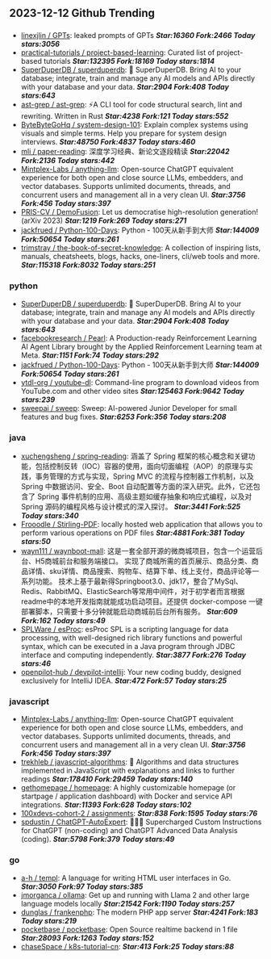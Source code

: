 ## 2023-12-12 Github Trending

### 
* [linexjlin / GPTs](https://github.com/linexjlin/GPTs): leaked prompts of GPTs ***Star:16360 Fork:2466 Today stars:3056***
* [practical-tutorials / project-based-learning](https://github.com/practical-tutorials/project-based-learning): Curated list of project-based tutorials ***Star:132395 Fork:18169 Today stars:1814***
* [SuperDuperDB / superduperdb](https://github.com/SuperDuperDB/superduperdb): 🔮 SuperDuperDB. Bring AI to your database; integrate, train and manage any AI models and APIs directly with your database and your data. ***Star:2904 Fork:408 Today stars:643***
* [ast-grep / ast-grep](https://github.com/ast-grep/ast-grep): ⚡A CLI tool for code structural search, lint and rewriting. Written in Rust ***Star:4238 Fork:121 Today stars:552***
* [ByteByteGoHq / system-design-101](https://github.com/ByteByteGoHq/system-design-101): Explain complex systems using visuals and simple terms. Help you prepare for system design interviews. ***Star:48750 Fork:4837 Today stars:460***
* [mli / paper-reading](https://github.com/mli/paper-reading): 深度学习经典、新论文逐段精读 ***Star:22042 Fork:2136 Today stars:442***
* [Mintplex-Labs / anything-llm](https://github.com/Mintplex-Labs/anything-llm): Open-source ChatGPT equivalent experience for both open and close source LLMs, embedders, and vector databases. Supports unlimited documents, threads, and concurrent users and management all in a very clean UI. ***Star:3756 Fork:456 Today stars:397***
* [PRIS-CV / DemoFusion](https://github.com/PRIS-CV/DemoFusion): Let us democratise high-resolution generation! (arXiv 2023) ***Star:1219 Fork:269 Today stars:271***
* [jackfrued / Python-100-Days](https://github.com/jackfrued/Python-100-Days): Python - 100天从新手到大师 ***Star:144009 Fork:50654 Today stars:261***
* [trimstray / the-book-of-secret-knowledge](https://github.com/trimstray/the-book-of-secret-knowledge): A collection of inspiring lists, manuals, cheatsheets, blogs, hacks, one-liners, cli/web tools and more. ***Star:115318 Fork:8032 Today stars:251***

### python
* [SuperDuperDB / superduperdb](https://github.com/SuperDuperDB/superduperdb): 🔮 SuperDuperDB. Bring AI to your database; integrate, train and manage any AI models and APIs directly with your database and your data. ***Star:2904 Fork:408 Today stars:643***
* [facebookresearch / Pearl](https://github.com/facebookresearch/Pearl): A Production-ready Reinforcement Learning AI Agent Library brought by the Applied Reinforcement Learning team at Meta. ***Star:1151 Fork:74 Today stars:292***
* [jackfrued / Python-100-Days](https://github.com/jackfrued/Python-100-Days): Python - 100天从新手到大师 ***Star:144009 Fork:50654 Today stars:261***
* [ytdl-org / youtube-dl](https://github.com/ytdl-org/youtube-dl): Command-line program to download videos from YouTube.com and other video sites ***Star:125463 Fork:9642 Today stars:239***
* [sweepai / sweep](https://github.com/sweepai/sweep): Sweep: AI-powered Junior Developer for small features and bug fixes. ***Star:6253 Fork:356 Today stars:208***

### java
* [xuchengsheng / spring-reading](https://github.com/xuchengsheng/spring-reading): 涵盖了 Spring 框架的核心概念和关键功能，包括控制反转（IOC）容器的使用，面向切面编程（AOP）的原理与实践，事务管理的方式与实现，Spring MVC 的流程与控制器工作机制，以及 Spring 中数据访问、安全、Boot 自动配置等方面的深入研究。此外，它还包含了 Spring 事件机制的应用、高级主题如缓存抽象和响应式编程，以及对 Spring 源码的编程风格与设计模式的深入探讨。 ***Star:3441 Fork:525 Today stars:340***
* [Frooodle / Stirling-PDF](https://github.com/Frooodle/Stirling-PDF): locally hosted web application that allows you to perform various operations on PDF files ***Star:4881 Fork:381 Today stars:50***
* [wayn111 / waynboot-mall](https://github.com/wayn111/waynboot-mall): 这是一套全部开源的微商城项目，包含一个运营后台、H5商城前台和服务端接口。 实现了商城所需的首页展示、商品分类、商品详情、sku详情、商品搜索、购物车、结算下单、线上支付，商品评论等一系列功能。 技术上基于最新得Springboot3.0、jdk17，整合了MySql、Redis、RabbitMQ、ElasticSearch等常用中间件，对于初学者而言根据readme中的本地开发指南就能成功启动项目。还提供 docker-compose 一键部署脚本，只需要十多分钟就能启动商城前后台所有服务。 ***Star:609 Fork:162 Today stars:49***
* [SPLWare / esProc](https://github.com/SPLWare/esProc): esProc SPL is a scripting language for data processing, with well-designed rich library functions and powerful syntax, which can be executed in a Java program through JDBC interface and computing independently. ***Star:3877 Fork:276 Today stars:46***
* [openpilot-hub / devpilot-intellij](https://github.com/openpilot-hub/devpilot-intellij): Your new coding buddy, designed exclusively for IntelliJ IDEA. ***Star:472 Fork:57 Today stars:25***

### javascript
* [Mintplex-Labs / anything-llm](https://github.com/Mintplex-Labs/anything-llm): Open-source ChatGPT equivalent experience for both open and close source LLMs, embedders, and vector databases. Supports unlimited documents, threads, and concurrent users and management all in a very clean UI. ***Star:3756 Fork:456 Today stars:397***
* [trekhleb / javascript-algorithms](https://github.com/trekhleb/javascript-algorithms): 📝 Algorithms and data structures implemented in JavaScript with explanations and links to further readings ***Star:178410 Fork:29459 Today stars:140***
* [gethomepage / homepage](https://github.com/gethomepage/homepage): A highly customizable homepage (or startpage / application dashboard) with Docker and service API integrations. ***Star:11393 Fork:628 Today stars:102***
* [100xdevs-cohort-2 / assignments](https://github.com/100xdevs-cohort-2/assignments):  ***Star:838 Fork:1595 Today stars:76***
* [spdustin / ChatGPT-AutoExpert](https://github.com/spdustin/ChatGPT-AutoExpert): 🚀🧠💬 Supercharged Custom Instructions for ChatGPT (non-coding) and ChatGPT Advanced Data Analysis (coding). ***Star:5798 Fork:379 Today stars:49***

### go
* [a-h / templ](https://github.com/a-h/templ): A language for writing HTML user interfaces in Go. ***Star:3050 Fork:97 Today stars:385***
* [jmorganca / ollama](https://github.com/jmorganca/ollama): Get up and running with Llama 2 and other large language models locally ***Star:21542 Fork:1190 Today stars:257***
* [dunglas / frankenphp](https://github.com/dunglas/frankenphp): The modern PHP app server ***Star:4241 Fork:183 Today stars:219***
* [pocketbase / pocketbase](https://github.com/pocketbase/pocketbase): Open Source realtime backend in 1 file ***Star:28093 Fork:1263 Today stars:152***
* [chaseSpace / k8s-tutorial-cn](https://github.com/chaseSpace/k8s-tutorial-cn):  ***Star:413 Fork:25 Today stars:88***

